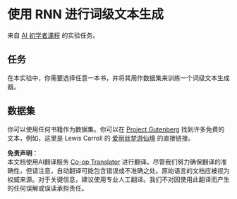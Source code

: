 <!--
CO_OP_TRANSLATOR_METADATA:
{
  "original_hash": "439e12796197a90e7623d4c9c057b9c2",
  "translation_date": "2025-08-24T20:30:03+00:00",
  "source_file": "lessons/5-NLP/17-GenerativeNetworks/lab/README.md",
  "language_code": "zh"
}
-->
# 使用 RNN 进行词级文本生成

来自 [AI 初学者课程](https://github.com/microsoft/ai-for-beginners) 的实验任务。

## 任务

在本实验中，你需要选择任意一本书，并将其用作数据集来训练一个词级文本生成器。

## 数据集

你可以使用任何书籍作为数据集。你可以在 [Project Gutenberg](https://www.gutenberg.org/) 找到许多免费的文本，例如，这里是 Lewis Carroll 的 [爱丽丝梦游仙境](https://www.gutenberg.org/files/11/11-0.txt) 的直接链接。

**免责声明**：  
本文档使用AI翻译服务 [Co-op Translator](https://github.com/Azure/co-op-translator) 进行翻译。尽管我们努力确保翻译的准确性，但请注意，自动翻译可能包含错误或不准确之处。原始语言的文档应被视为权威来源。对于关键信息，建议使用专业人工翻译。我们不对因使用此翻译而产生的任何误解或误读承担责任。